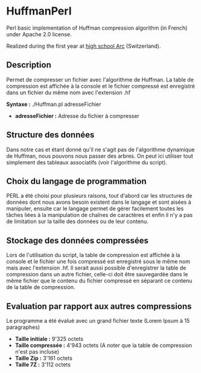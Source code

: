 ﻿HuffmanPerl
===========

Perl basic implementation of Huffman compression algorithm (in French) under Apache 2.0 license. 

Realized during the first year at [high school Arc](http://www.he-arc.ch) (Switzerland).

Description
-----------
Permet de compresser un fichier avec l'algorithme de Huffman. La table de compression est affichée à la console et le fichier compressé est enregistré dans un fichier du même nom avec l'extension .hf

**Syntaxe :**  ./Huffman.pl   adresseFichier
* **adresseFichier :** Adresse du fichier à compresser

Structure des données
---------------------
Dans notre cas et étant donné qu'il ne s'agit pas de l'algorithme dynamique de Huffman, nous pouvons nous passer des arbres. On peut ici utiliser tout simplement des tableaux associatifs (voir l'algorithme du script).

Choix du langage de programmation
---------------------------------
PERL a été choisi pour plusieurs raisons, tout d'abord car les structures de données dont nous avons besoin existent dans le langage et sont aisées à manipuler, ensuite car le langage permet de gérer facilement toutes les tâches liées à la manipulation de chaînes de caractères et enfin il n'y a pas de limitation sur la taille des données ou de leur contenu.

Stockage des données compressées
--------------------------------
Lors de l'utilisation du script, la table de compression est affichée à la console et le fichier une fois compressé est enregistré sous le même nom mais avec l'extension .hf. Il serait aussi possible d'enregistrer la table de compression dans un autre fichier, celle-ci doit être sauvegardée dans le même fichier que le contenu du fichier compressé en séparant ce contenu de la table de compression.

Evaluation par rapport aux autres compressions
----------------------------------------------
Le programme a été évalué avec un grand fichier texte (Lorem Ipsum à 15 paragraphes)

* **Taille initiale :** 9'325 octets
* **Taille compressée :** 4'943 octets (A noter que la table de compression n'est pas incluse)
* **Taille Zip :** 3'161 octets
* **Taille 7Z :** 3'112 octets
